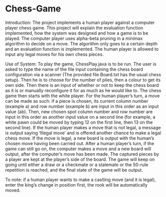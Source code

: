# Chess-Game
Introduction: The project implements a human player against a computer player chess game. This project will explain the evaluation function implemented, how the system was designed and how a game is to be played. The computer player uses alpha-beta pruning in a minimax algorithm to decide on a move. The algorithm only goes to a certain depth and an evaluation function is implemented. The human player is allowed to input any legal moves for his own chess pieces.   

Use of System: To play the game, ChessPlay.java is to be run. The user is asked to type the name of the file input containing the chess board configuration via a scanner (The provided file Board.txt has the usual chess setup). Then he is to choose for the number of plies, then a colour to get its own side. Then there is an input of whether or not to keep the chess board as it is or manually reconfigure it for as much as he would like to. The chess game then starts with the white player. For the human player’s turn, a move can be made as such: if a piece is chosen, its current column number (example a) and row number (example b) are input in this order as an input value (ab). Then, new chosen spot column number and row number are input in this order as another input value on a second line (for example, a white pawn could be moved by typing 12 on the first line, then 13 on the second line). If the human player makes a move that is not legal, a message is output saying ‘Illegal move’ and is offered another chance to make a legal chess move. If the move is legal, a new board is output with the human’s chosen move having been carried out. After a human player’s turn, if the game can still go on, the computer makes a move and a new board will output, after the computer’s move has been made. The captured pieces by a player are kept at the player’s side of the board. The game will keep on going until either a draw or a checkmate or a stalemate or the 50-rule repetition is reached, and the final state of the game will be output. 

To note: if a human player wants to make a castling move (and it is legal), enter the king’s change in position first, the rook will be automatically moved.
